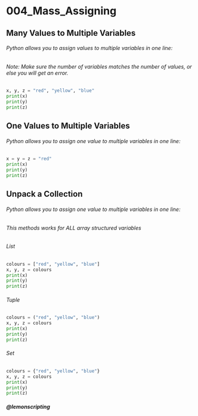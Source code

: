 # 004_Mass_Assigning

## Many Values to Multiple Variables
###### Python allows you to assign values to multiple variables in one line:
###### Note: Make sure the number of variables matches the number of values, or else you will get an error.
```python
x, y, z = "red", "yellow", "blue"
print(x)
print(y)
print(z)
```

## One Values to Multiple Variables
###### Python allows you to assign one value to multiple variables in one line:
```python
x = y = z = "red"
print(x)
print(y)
print(z)
```

## Unpack a Collection
###### Python allows you to assign one value to multiple variables in one line:
###### This methods works for ALL array structured variables
###### List
```python
colours = ["red", "yellow", "blue"]
x, y, z = colours
print(x)
print(y)
print(z)
```
###### Tuple
```python
colours = ("red", "yellow", "blue")
x, y, z = colours
print(x)
print(y)
print(z)
```

###### Set
```python
colours = {"red", "yellow", "blue"}
x, y, z = colours
print(x)
print(y)
print(z)
```

##### @lemonscripting

